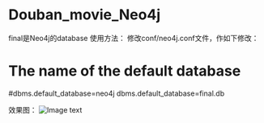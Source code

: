 # Douban_movie_Neo4j
final是Neo4j的database
使用方法：
修改conf/neo4j.conf文件，作如下修改：

# The name of the default database
#dbms.default_database=neo4j
dbms.default_database=final.db

效果图：
![Image text](/img/演示图片.jpg](https://github.com/lzqiannn/Douban_movie_Neo4j/tree/master/img))
